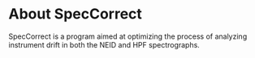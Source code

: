 # About SpecCorrect

SpecCorrect is a program aimed at optimizing the process of analyzing instrument drift in both the NEID and HPF spectrographs. 



